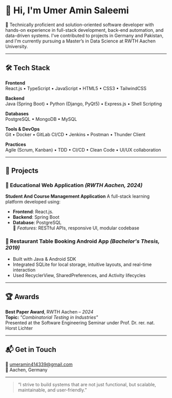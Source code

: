 # 👋 Hi, I'm Umer Amin Saleemi

🎯 Technically proficient and solution-oriented software developer with hands-on experience in full-stack development, back-end automation, and data-driven systems. I've contributed to projects in Germany and Pakistan, and I'm currently pursuing a Master’s in Data Science at RWTH Aachen University.

---

## 🛠 Tech Stack

**Frontend**  
React.js • TypeScript • JavaScript • HTML5 • CSS3 • TailwindCSS

**Backend**  
Java (Spring Boot) • Python (Django, PyQt5) • Express.js • Shell Scripting

**Databases**  
PostgreSQL • MongoDB • MySQL

**Tools & DevOps**  
Git • Docker • GitLab CI/CD • Jenkins • Postman • Thunder Client

**Practices**  
Agile (Scrum, Kanban) • TDD • CI/CD • Clean Code • UI/UX collaboration

---

## 🚀 Projects

### 🔷 Educational Web Application *(RWTH Aachen, 2024)*
**Student And Course Management Application**
A full-stack learning platform developed using:
- **Frontend**: React.js.
- **Backend**: Spring Boot
- **Database**: PostgreSQL  
📌 *Features:* RESTful APIs, responsive UI, modular codebase

### 🔷 Restaurant Table Booking Android App *(Bachelor's Thesis, 2019)*
- Built with Java & Android SDK
- Integrated SQLite for local storage, intuitive layouts, and real-time interaction
- Used RecyclerView, SharedPreferences, and Activity lifecycles

---

## 🏆 Awards

**Best Paper Award**, RWTH Aachen – *2024*  
**Topic:** *"Combinatorial Testing in Industries"*  
Presented at the Software Engineering Seminar under Prof. Dr. rer. nat. Horst Lichter

---

## 📬 Get in Touch

📧 umeramin414339@gmail.com  
📍 Aachen, Germany  


---

> “I strive to build systems that are not just functional, but scalable, maintainable, and user-friendly.”

